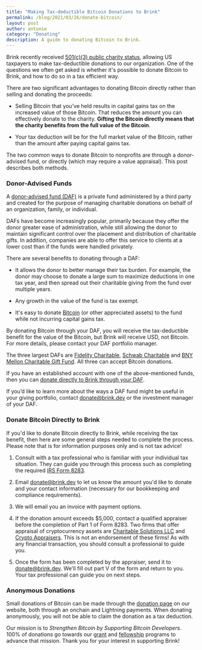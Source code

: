 ```yaml
---
title: "Making Tax-deductible Bitcoin Donations to Brink"
permalink: /blog/2021/03/26/donate-bitcoin/
layout: post
author: antonie
category: "Donating"
description: A guide to donating Bitcoin to Brink.
---
```


Brink recently received [501(c)(3) public charity status][IRS status], allowing
US taxpayers to make tax-deductible donations to our organization. One of the
questions we often get asked is whether it's possible to donate Bitcoin to
Brink, and how to do so in a tax efficient way.

There are two significant advantages to donating Bitcoin directly rather than
selling and donating the proceeds:

- Selling Bitcoin that you've held results in capital gains tax on the
  increased value of those Bitcoin. That reduces the amount you can effectively
  donate to the charity. **Gifting the Bitcoin directly means that the charity
  benefits from the full value of the Bitcoin**.

- Your tax deduction will be for the full market value of the Bitcoin, rather
  than the amount after paying capital gains tax.

The two common ways to donate Bitcoin to nonprofits are through a donor-advised
fund, or directly (which may require a value appraisal). This post describes
both methods.

### Donor-Advised Funds

A [donor-advised fund (DAF)][DAF] is a private fund administered by a third
party and created for the purpose of managing charitable donations on behalf of
an organization, family, or individual.

DAFs have become increasingly popular, primarily because they
offer the donor greater ease of administration, while still allowing the donor
to maintain significant control over the placement and distribution of
charitable gifts. In addition, companies are able to offer this service to
clients at a lower cost than if the funds were handled privately.

There are several benefits to donating through a DAF:

* It allows the donor to better manage their tax burden. For example, the donor
  may choose to donate a large sum to maximize deductions in one tax year, and
  then spread out their charitable giving from the fund over multiple years.

* Any growth in the value of the fund is tax exempt.

* It's easy to donate [Bitcoin][Fidelity BTC] (or other appreciated assets) to the
  fund while not incurring capital gains tax.
  
By donating Bitcoin through your DAF, you will receive the tax-deductible
benefit for the value of the Bitcoin, but Brink will receive USD, not Bitcoin.
For more details, please contact your DAF portfolio manager.

The three largest DAFs are [Fidelity Charitable][Fidelity], [Schwab
Charitable][Schwab] and [BNY Mellon Charitable Gift Fund][BNY]. All three can accept
Bitcoin donations.

If you have an established account with one of the above-mentioned funds, then
you can [donate directly to Brink through your DAF][Brink DAF].

If you’d like to learn more about the ways a DAF fund might be useful
in your giving portfolio, contact [donate@brink.dev][donate email] or the
investment manager of your DAF.

### Donate Bitcoin Directly to Brink

If you'd like to donate Bitcoin directly to Brink, while receiving the tax
benefit, then here are some general steps needed to complete the process.
Please note that is for information purposes only and is not tax advice!

1. Consult with a tax professional who is familiar with your individual tax
   situation. They can guide you through this process such as completing the
   required [IRS Form 8283][IRS Form 8283].

2. Email [donate@brink.dev][donate email] to let us know the amount you'd like
   to donate and your contact information (necessary for our bookkeeping and
   compliance requirements).

3. We will email you an invoice with payment options.

4. If the donation amount exceeds $5,000, contact a qualified appraiser before
   the completion of Part 1 of Form 8283. Two firms that offer appraisal of
   cryptocurrency assets are [Charitable Solutions LLC][Charitable Solutions LLC]
   and [Crypto Appraisers][Crypto Appraisers]. This is not an endorsement of these
   firms! As with any financial transaction, you should consult a professional to
   guide you.

5. Once the form has been completed by the appraiser, send it to
   [donate@brink.dev][donate email]. We'll fill out part V of the form and
   return to you. Your tax professional can guide you on next steps.

### Anonymous Donations

Small donations of Bitcoin can be made through the [donation page][] on our
website, both through an onchain and Lightning payments. When donating
anonymously, you will not be able to claim the donation as a tax deduction.

Our mission is to _Strengthen Bitcoin by Supporting Bitcoin Developers_.
100% of donations go towards our [grant][] and [fellowship][] programs to
advance that mission. Thank you for your interest in supporting Brink!

[IRS status]: /blog/2021/01/21/501c3-approved/
[DAF]: https://www.investopedia.com/terms/d/donoradvisedfund.asp
[Fidelity BTC]: https://www.fidelitycharitable.org/giving-account/what-you-can-donate/donating-bitcoin-to-charity.html
[Fidelity]: https://www.fidelitycharitable.org/
[Schwab]: https://www.schwabcharitable.org/
[BNY]: https://bnymelloncharitablegiftfund.org/bnym/
[Brink DAF]: https://www.dafdirect.org/DAFDirect/daflink?_dafdirect_settings=ODUyOTE5MTM2XzIxMTFfYWJlNTBiNDItY2EyMC00YjYxLThhODctZDk0ZDZhMTRjZmIz&designatedText=UHJvZ3JhbXM=
[IRS Form 8283]:  https://www.irs.gov/forms-pubs/about-form-8283
[Charitable Solutions LLC]: https://charitablesolutionsllc.com/virtual-currency-appraisals/
[Crypto Appraisers]: https://cryptoappraisers.com/
[grant]: /programs#grants
[fellowship]: /programs#fellowship
[donate email]: mailto:donate@brink.dev
[donation page]: /donate
